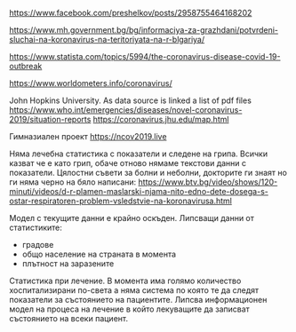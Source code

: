 https://www.facebook.com/preshelkov/posts/2958755464168202

https://www.mh.government.bg/bg/informaciya-za-grazhdani/potvrdeni-sluchai-na-koronavirus-na-teritoriyata-na-r-blgariya/

https://www.statista.com/topics/5994/the-coronavirus-disease-covid-19-outbreak

https://www.worldometers.info/coronavirus/

John Hopkins University.
As data source is linked a list of pdf files https://www.who.int/emergencies/diseases/novel-coronavirus-2019/situation-reports
https://coronavirus.jhu.edu/map.html

Гимназиален проект
https://ncov2019.live

Няма лечебна статистика с показатели и следене на грипа.
Всички казват че е като грип, обаче отново нямаме текстови данни с показатели.
Цялостни съвети за болни и неболни, докторите ги знаят но ги няма черно на бяло написани:
https://www.btv.bg/video/shows/120-minuti/videos/d-r-plamen-maslarski-njama-nito-edno-dete-dosega-s-ostar-respiratoren-problem-vsledstvie-na-koronavirusa.html

Модел с текущите данни е крайно оскъден.
Липсващи данни от статистиките:
- градове
- общо население на страната в момента
- плътност на заразените

Статистика при лечение.
В момента има голямо количество хоспитализирани по-света а няма система по която те да следят показатели за състоянието на пациентите.
Липсва информационен модел на процеса на лечение в който лекуващите да записват състоянието на всеки пациент.
